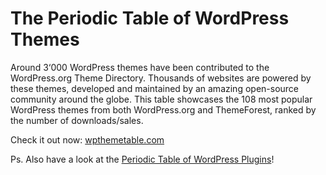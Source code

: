 The Periodic Table of WordPress Themes
===========

Around 3‘000 WordPress themes have been contributed to the WordPress.org Theme Directory.
Thousands of websites are powered by these themes, developed and maintained by an amazing open-source community around the globe.
This table showcases the 108 most popular WordPress themes from both WordPress.org and ThemeForest, ranked by the number of downloads/sales.

Check it out now: [wpthemetable.com](https://wpthemetable.com)

Ps. Also have a look at the [Periodic Table of WordPress Plugins](https://plugintable.com)!
